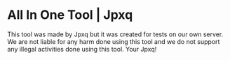 # All In One Tool | Jpxq
This tool was made by Jpxq but it was created for tests on our own server. We are not liable for any harm done using this tool and we do not support any illegal activities done using this tool.
Your Jpxq!
